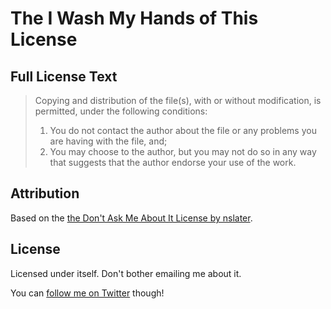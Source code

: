 # The I Wash My Hands of This License

## Full License Text

> Copying and distribution of the file(s), with or without modification, is permitted, under the following conditions:  
> 1) You do not contact the author about the file or any problems you are having with the file, and;  
> 2) You may choose to the author, but you may not do so in any way that suggests that the author endorse your use of the work.

## Attribution

Based on the [the Don't Ask Me About It License by nslater](https://github.com/nslater/DAMAIL).

## License

Licensed under itself. Don't bother emailing me about it.

You can [follow me on Twitter](https://twitter.com/joeyfjj) though!
